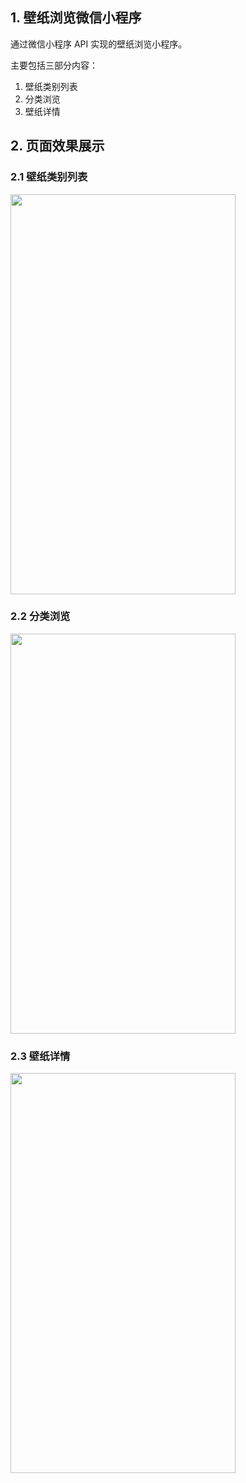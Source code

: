 ## 1. 壁纸浏览微信小程序

通过微信小程序 API 实现的壁纸浏览小程序。  

主要包括三部分内容：
1. 壁纸类别列表
2. 分类浏览
3. 壁纸详情


## 2. 页面效果展示

### 2.1 壁纸类别列表  

<img src="http://m.qpic.cn/psc?/V10aaGcc22Xzag/WGZ1a5bTIicW2i.M8eZ28LPMgHH0lePv7XALfDwIVZWs8tYkDoTHInQxVNJr3jr76BAX9h*MWzG1BqR0n6VzlQ!!/b&bo=OASABwAAAAARB4s!&rf=viewer_4" width=360 height=640 />  


### 2.2 分类浏览  

<img src="http://m.qpic.cn/psc?/V10aaGcc22Xzag/WGZ1a5bTIicW2i.M8eZ28An91z1mLXhLi67pgjk4uHRGPBreMRAdvbF0DpQb7V9R.U0nv4ibLQIIR5tMh6h2dg!!/b&bo=OASABwAAAAARB4s!&rf=viewer_4" width=360 height=640 />  


### 2.3 壁纸详情  

<img src="http://m.qpic.cn/psc?/V10aaGcc22Xzag/WGZ1a5bTIicW2i.M8eZ28AKoG7P9b0L34QEEvh.ngu**LA.eDfN*4gB98f5cATT78IpSPWKiakYmKooVTVTQ9g!!/b&bo=OASABwAAAAARB4s!&rf=viewer_4" width=360 height=640 />  


